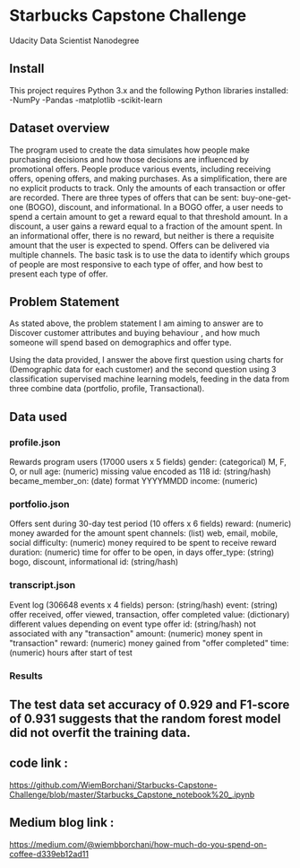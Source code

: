 # Starbucks Capstone Challenge
Udacity Data Scientist Nanodegree 

## Install

This project requires Python 3.x and the following Python libraries installed:
-NumPy
-Pandas
-matplotlib
-scikit-learn
## Dataset overview
The program used to create the data simulates how people make purchasing decisions and how those decisions are influenced by promotional offers. People produce various events, including receiving offers, opening offers, and making purchases. As a simplification, there are no explicit products to track. Only the amounts of each transaction or offer are recorded. There are three types of offers that can be sent: buy-one-get-one (BOGO), discount, and informational. In a BOGO offer, a user needs to spend a certain amount to get a reward equal to that threshold amount. In a discount, a user gains a reward equal to a fraction of the amount spent. In an informational offer, there is no reward, but neither is there a requisite amount that the user is expected to spend. Offers can be delivered via multiple channels. The basic task is to use the data to identify which groups of people are most responsive to each type of offer, and how best to present each type of offer.

## Problem Statement

As stated above, the problem statement I am aiming to answer are to Discover customer attributes and buying behaviour , and  how much someone will spend based on demographics and offer type. 

Using the data provided, I answer the above first question using charts for (Demographic data for each customer) and the second question using 3 classification supervised machine learning models, feeding in the data from three combine data (portfolio, profile, Transactional).

## Data used 
### profile.json

Rewards program users (17000 users x 5 fields)
gender: (categorical) M, F, O, or null
age: (numeric) missing value encoded as 118
id: (string/hash)
became_member_on: (date) format YYYYMMDD
income: (numeric)

### portfolio.json

Offers sent during 30-day test period (10 offers x 6 fields)
reward: (numeric) money awarded for the amount spent
channels: (list) web, email, mobile, social
difficulty: (numeric) money required to be spent to receive reward
duration: (numeric) time for offer to be open, in days
offer_type: (string) bogo, discount, informational
id: (string/hash)

### transcript.json

Event log (306648 events x 4 fields)
person: (string/hash)
event: (string) offer received, offer viewed, transaction, offer completed
value: (dictionary) different values depending on event type
offer id: (string/hash) not associated with any "transaction"
amount: (numeric) money spent in "transaction"
reward: (numeric) money gained from "offer completed"
time: (numeric) hours after start of test

### Results

The test data set accuracy of 0.929 and F1-score of 0.931 suggests that the random forest model did not overfit the training data.
---------------------------------------------------------------------------------------------
## code link :
https://github.com/WiemBorchani/Starbucks-Capstone-Challenge/blob/master/Starbucks_Capstone_notebook%20_.ipynb
## Medium blog link :
https://medium.com/@wiembborchani/how-much-do-you-spend-on-coffee-d339eb12ad11

